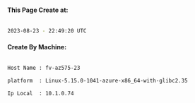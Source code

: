 
   
#### This Page Create at:

```bash

2023-08-23 - 22:49:20 UTC

```

#### Create By Machine:

```bash

Host Name : fv-az575-23

platform  : Linux-5.15.0-1041-azure-x86_64-with-glibc2.35

Ip Local  : 10.1.0.74

```

